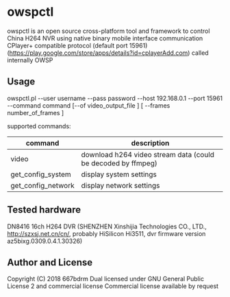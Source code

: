 # owspctl

owspctl is an open source cross-platform tool and framework to control China H264 NVR
using native binary mobile interface communication CPlayer+  compatible protocol (default port 15961)
(https://play.google.com/store/apps/details?id=cplayerAdd.com) called internally OWSP

## Usage

owspctl.pl --user username --pass password --host 192.168.0.1 --port 15961 --command command [--of video_output_file ] [ --frames number_of_frames ]

supported commands:

|command | description |
|--|--|
video | download h264 video stream data (could be decoded by ffmpeg)
get_config_system | display system settings
get_config_network | display network settings

## Tested hardware

DN8416 16ch H264 DVR (SHENZHEN Xinshijia Technologies CO., LTD., http://szxsj.net.cn/cn/, probably HiSilicon Hi3511, dvr firmware version az5bixg.0309.0.4.1.30326)

## Author and License

Copyright (C) 2018 667bdrm
Dual licensed under GNU General Public License 2 and commercial license
Commercial license available by request



